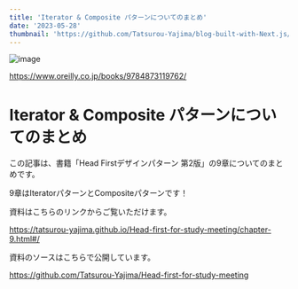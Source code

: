 ```yaml
---
title: 'Iterator & Composite パターンについてのまとめ'
date: '2023-05-28'
thumbnail: 'https://github.com/Tatsurou-Yajima/blog-built-with-Next.js/assets/44424270/4ea27f14-257d-4850-9324-ac0c0ce71b87'
---
```


![image](https://github.com/Tatsurou-Yajima/blog-built-with-Next.js/assets/44424270/4ea27f14-257d-4850-9324-ac0c0ce71b87)

https://www.oreilly.co.jp/books/9784873119762/

# Iterator & Composite パターンについてのまとめ

この記事は、書籍「Head Firstデザインパターン 第2版」の9章についてのまとめです。

9章はIteratorパターンとCompositeパターンです！

資料はこちらのリンクからご覧いただけます。

https://tatsurou-yajima.github.io/Head-first-for-study-meeting/chapter-9.html#/

資料のソースはこちらで公開しています。

https://github.com/Tatsurou-Yajima/Head-first-for-study-meeting

